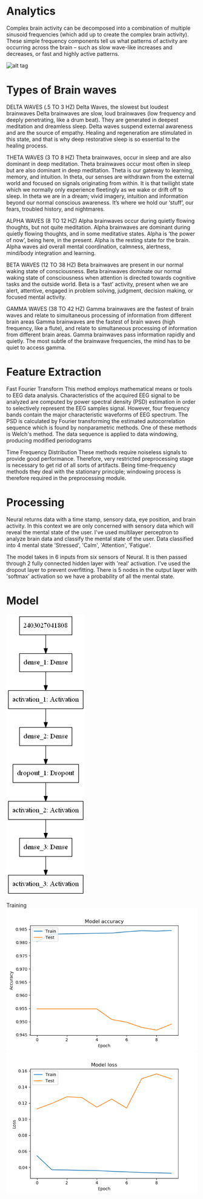 # Analytics

Complex brain activity can be decomposed into a combination of multiple sinusoid frequencies (which add up to create the complex brain activity). These simple frequency components tell us what patterns of activity are occurring across the brain – such as slow wave-like increases and decreases, or fast and highly active patterns.

![alt tag](https://blobscdn.gitbook.com/v0/b/gitbook-28427.appspot.com/o/assets%2F-LL5LQD_-Ve99oAbNM7H%2F-LMnOfv70hlJ4_fz95be%2F-LMnTRB472FmsUib2SrD%2Farousalmodel.png?alt=media&token=5be85389-d1bf-4743-be1d-4dc7f7a83bc2)

# Types of Brain waves
DELTA WAVES (.5 TO 3 HZ)
Delta Waves, the slowest but loudest brainwaves
Delta brainwaves are slow, loud brainwaves (low frequency and deeply penetrating, like a drum beat). They are generated in deepest meditation and dreamless sleep. Delta waves suspend external awareness and are the source of empathy. Healing and regeneration are stimulated in this state, and that is why deep restorative sleep is so essential to the healing process.

THETA WAVES (3 TO 8 HZ)
Theta brainwaves, occur in sleep and are also dominant in deep meditation.
Theta brainwaves occur most often in sleep but are also dominant in deep meditation. Theta is our gateway to learning, memory, and intuition. In theta, our senses are withdrawn from the external world and focused on signals originating from within. It is that twilight state which we normally only experience fleetingly as we wake or drift off to sleep. In theta we are in a dream; vivid imagery, intuition and information beyond our normal conscious awareness. It’s where we hold our ‘stuff’, our fears, troubled history, and nightmares.

ALPHA WAVES (8 TO 12 HZ)
Alpha brainwaves occur during quietly flowing thoughts, but not quite meditation.
Alpha brainwaves are dominant during quietly flowing thoughts, and in some meditative states. Alpha is ‘the power of now’, being here, in the present. Alpha is the resting state for the brain. Alpha waves aid overall mental coordination, calmness, alertness, mind/body integration and learning.

BETA WAVES (12 TO 38 HZ)
Beta brainwaves are present in our normal waking state of consciousness.
Beta brainwaves dominate our normal waking state of consciousness when attention is directed towards cognitive tasks and the outside world. Beta is a ‘fast’ activity, present when we are alert, attentive, engaged in problem solving, judgment, decision making, or focused mental activity.

GAMMA WAVES (38 TO 42 HZ)
Gamma brainwaves are the fastest of brain waves and relate to simultaneous processing of information from different brain areas
Gamma brainwaves are the fastest of brain waves (high frequency, like a flute), and relate to simultaneous processing of information from different brain areas. Gamma brainwaves pass information rapidly and quietly. The most subtle of the brainwave frequencies, the mind has to be quiet to access gamma. 

# Feature Extraction
Fast Fourier Transform
This method employs mathematical means or tools to EEG data analysis. Characteristics of the acquired EEG signal to be analyzed are computed by power spectral density (PSD) estimation in order to selectively represent the EEG samples signal. However, four frequency bands contain the major characteristic waveforms of EEG spectrum. The PSD is calculated by Fourier transforming the estimated autocorrelation sequence which is found by nonparametric methods. One of these methods is Welch's method. The data sequence is applied to data windowing, producing modified periodograms 

Time Frequency Distribution
These methods require noiseless signals to provide good performance. Therefore, very restricted preprocessing stage is necessary to get rid of all sorts of artifacts. Being time-frequency methods they deal with the stationary principle; windowing process is therefore required in the preprocessing module.

# Processing
Neural returns data with a time stamp, sensory data, eye position, and brain activity. In this context we are only concerned with sensory data which will reveal the mental state of the user. I've used multilayer perceptron to analyze brain data and classify the mental state of the user. Data classified into 4 mental state 'Stressed', 'Calm', 'Attention', 'Fatigue'.

The model takes in 6 inputs from six sensors of Neural. It is then passed through 2 fully connected hidden layer with 'real' activation. I've used the dropout layer to prevent overfitting. There is 5 nodes in the output layer with 'softmax' activation so we have a probability of all the mental state.


# Model
![alt text](model.png)

Training
![alt_text](train_plot.png) ![alt text](loss_plot.png)
